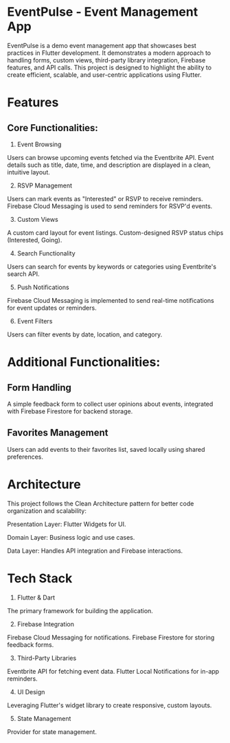 # EventPulse - Event Management App
EventPulse is a demo event management app that showcases best practices in Flutter development. It demonstrates a modern approach to handling forms, custom views, third-party library integration, Firebase features, and API calls. This project is designed to highlight the ability to create efficient, scalable, and user-centric applications using Flutter.

# Features
## Core Functionalities:
1. Event Browsing

Users can browse upcoming events fetched via the Eventbrite API.
Event details such as title, date, time, and description are displayed in a clean, intuitive layout.

2. RSVP Management

Users can mark events as "Interested" or RSVP to receive reminders.
Firebase Cloud Messaging is used to send reminders for RSVP'd events.

3. Custom Views

A custom card layout for event listings.
Custom-designed RSVP status chips (Interested, Going).


4. Search Functionality

Users can search for events by keywords or categories using Eventbrite's search API.


5. Push Notifications

Firebase Cloud Messaging is implemented to send real-time notifications for event updates or reminders.


6. Event Filters

Users can filter events by date, location, and category.

# Additional Functionalities:

## Form Handling

A simple feedback form to collect user opinions about events, integrated with Firebase Firestore for backend storage.

## Favorites Management

Users can add events to their favorites list, saved locally using shared preferences.

# Architecture
This project follows the Clean Architecture pattern for better code organization and scalability:

Presentation Layer: Flutter Widgets for UI.

Domain Layer: Business logic and use cases.

Data Layer: Handles API integration and Firebase interactions.


# Tech Stack
1. Flutter & Dart

The primary framework for building the application.

2. Firebase Integration

Firebase Cloud Messaging for notifications.
Firebase Firestore for storing feedback forms.

3. Third-Party Libraries

Eventbrite API for fetching event data.
Flutter Local Notifications for in-app reminders.

4. UI Design

Leveraging Flutter's widget library to create responsive, custom layouts.

5. State Management

Provider for state management.
